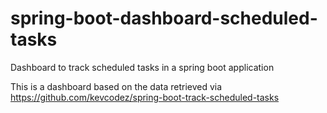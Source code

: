 # spring-boot-dashboard-scheduled-tasks
Dashboard to track scheduled tasks in a spring boot application

This is a dashboard based on the data retrieved via https://github.com/kevcodez/spring-boot-track-scheduled-tasks

